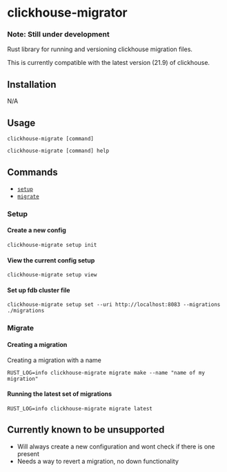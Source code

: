 # clickhouse-migrator

### Note: Still under development

Rust library for running and versioning clickhouse migration files.

This is currently compatible with the latest version (21.9) of clickhouse.

## Installation

N/A

## Usage

```sh-session
clickhouse-migrate [command]

clickhouse-migrate [command] help
```

## Commands

- [`setup`](#setup)
- [`migrate`](#export)

### Setup

#### Create a new config

```sh-session
clickhouse-migrate setup init
```

#### View the current config setup

```sh-session
clickhouse-migrate setup view
```

#### Set up fdb cluster file

```sh-session
clickhouse-migrate setup set --uri http://localhost:8083 --migrations ./migrations
```

### Migrate

#### Creating a migration

Creating a migration with a name

```sh-session
RUST_LOG=info clickhouse-migrate migrate make --name "name of my migration"
```

#### Running the latest set of migrations

```sh-session
RUST_LOG=info clickhouse-migrate migrate latest
```

## Currently known to be unsupported

- Will always create a new configuration and wont check if there is one present
- Needs a way to revert a migration, no down functionality